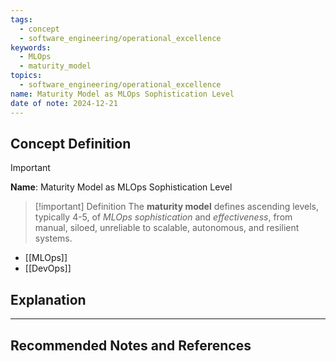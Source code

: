 ```yaml
---
tags:
  - concept
  - software_engineering/operational_excellence
keywords:
  - MLOps
  - maturity_model
topics:
  - software_engineering/operational_excellence
name: Maturity Model as MLOps Sophistication Level
date of note: 2024-12-21
---
```


## Concept Definition

>[!important]
>**Name**: Maturity Model as MLOps Sophistication Level

>[!important] Definition
>The **maturity model** defines ascending levels, typically 4-5, of *MLOps sophistication* and *effectiveness*, from manual, siloed, unreliable to scalable, autonomous, and resilient systems.

- [[MLOps]]
- [[DevOps]]



## Explanation





-----------
##  Recommended Notes and References

